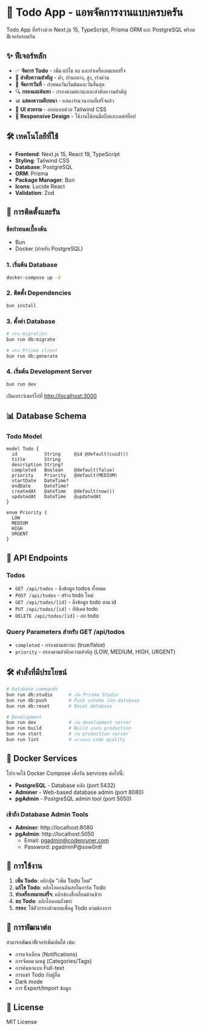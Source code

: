 # 📝 Todo App - แอพจัดการงานแบบครบครัน

Todo App ที่สร้างด้วย Next.js 15, TypeScript, Prisma ORM และ PostgreSQL พร้อมฟีเจอร์ครบครัน

## ✨ ฟีเจอร์หลัก

- ✅ **จัดการ Todo** - เพิ่ม แก้ไข ลบ และทำเครื่องหมายเสร็จ
- 🎯 **ลำดับความสำคัญ** - ต่ำ, ปานกลาง, สูง, เร่งด่วน
- 📅 **จัดการวันที่** - กำหนดวันเริ่มต้นและวันสิ้นสุด
- 🔍 **กรองและค้นหา** - กรองตามสถานะและลำดับความสำคัญ
- 📊 **แสดงความคืบหนา** - แสดงจำนวนงานที่เสร็จแล้ว
- 🎨 **UI สวยงาม** - ออกแบบด้วย Tailwind CSS
- 📱 **Responsive Design** - ใช้งานได้บนมือถือและเดสก์ท็อป

## 🛠 เทคโนโลยีที่ใช้

- **Frontend**: Next.js 15, React 19, TypeScript
- **Styling**: Tailwind CSS
- **Database**: PostgreSQL
- **ORM**: Prisma
- **Package Manager**: Bun
- **Icons**: Lucide React
- **Validation**: Zod

## 🚀 การติดตั้งและรัน

### ข้อกำหนดเบื้องต้น
- Bun
- Docker (สำหรับ PostgreSQL)

### 1. เริ่มต้น Database
```bash
docker-compose up -d
```

### 2. ติดตั้ง Dependencies
```bash
bun install
```

### 3. ตั้งค่า Database
```bash
# สร้าง migration
bun run db:migrate

# สร้าง Prisma client
bun run db:generate
```

### 4. เริ่มต้น Development Server
```bash
bun run dev
```

เปิดเบราว์เซอร์ไปที่ [http://localhost:3000](http://localhost:3000)

## 📊 Database Schema

### Todo Model
```prisma
model Todo {
  id          String     @id @default(cuid())
  title       String
  description String?
  completed   Boolean    @default(false)
  priority    Priority   @default(MEDIUM)
  startDate   DateTime?
  endDate     DateTime?
  createdAt   DateTime   @default(now())
  updatedAt   DateTime   @updatedAt
}

enum Priority {
  LOW
  MEDIUM
  HIGH
  URGENT
}
```

## 🔗 API Endpoints

### Todos
- `GET /api/todos` - ดึงข้อมูล todos ทั้งหมด
- `POST /api/todos` - สร้าง todo ใหม่
- `GET /api/todos/[id]` - ดึงข้อมูล todo ตาม id
- `PUT /api/todos/[id]` - อัปเดต todo
- `DELETE /api/todos/[id]` - ลบ todo

### Query Parameters สำหรับ GET /api/todos
- `completed` - กรองตามสถานะ (true/false)
- `priority` - กรองตามลำดับความสำคัญ (LOW, MEDIUM, HIGH, URGENT)

## 🛠 คำสั่งที่มีประโยชน์

```bash
# Database commands
bun run db:studio      # เปิด Prisma Studio
bun run db:push        # Push schema ไปยัง database
bun run db:reset       # Reset database

# Development
bun run dev            # เริ่ม development server
bun run build          # Build สำหรับ production
bun run start          # เริ่ม production server
bun run lint           # ตรวจสอบ code quality
```

## 🐳 Docker Services

โปรเจคใช้ Docker Compose เพื่อรัน services ต่อไปนี้:

- **PostgreSQL** - Database หลัก (port 5432)
- **Adminer** - Web-based database admin (port 8080)
- **pgAdmin** - PostgreSQL admin tool (port 5050)

### เข้าถึง Database Admin Tools
- **Adminer**: http://localhost:8080
- **pgAdmin**: http://localhost:5050
  - Email: pgadmin@codepruner.com
  - Password: pgadminP@ssw0rd!

## 📝 การใช้งาน

1. **เพิ่ม Todo**: คลิกปุ่ม "เพิ่ม Todo ใหม่"
2. **แก้ไข Todo**: คลิกไอคอนดินสอในการ์ด Todo
3. **ทำเครื่องหมายเสร็จ**: คลิกช่องสี่เหลี่ยมด้านซ้าย
4. **ลบ Todo**: คลิกไอคอนถังขยะ
5. **กรอง**: ใช้ตัวกรองด้านบนเพื่อดู Todo ตามต้องการ

## 🤝 การพัฒนาต่อ

สามารถพัฒนาฟีเจอร์เพิ่มเติมได้ เช่น:
- การแจ้งเตือน (Notifications)
- การจัดหมวดหมู่ (Categories/Tags)
- การค้นหาแบบ Full-text
- การแชร์ Todo กับผู้อื่น
- Dark mode
- การ Export/Import ข้อมูล

## 📄 License

MIT License

